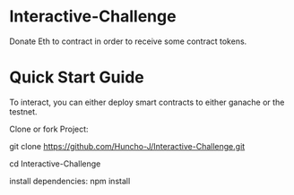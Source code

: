 # Interactive-Challenge
Donate Eth to contract in order to receive some contract tokens.


# Quick Start Guide
To interact, you can either deploy smart contracts to either ganache or the testnet.

Clone or fork Project:

   git clone https://github.com/Huncho-J/Interactive-Challenge.git

   cd Interactive-Challenge
   
   install dependencies: npm install
